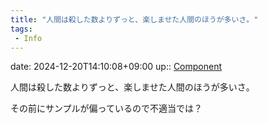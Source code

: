 ```yaml
---
title: "人間は殺した数よりずっと、楽しませた人間のほうが多いさ。"
tags:
 - Info
---
```


date: 2024-12-20T14:10:08+09:00
up:: [Component](../Bar/Novel/Chaos/Component.md)

人間は殺した数よりずっと、楽しませた人間のほうが多いさ。

その前にサンプルが偏っているので不適当では？